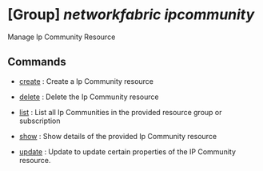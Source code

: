 # [Group] _networkfabric ipcommunity_

Manage Ip Community Resource

## Commands

- [create](/Commands/networkfabric/ipcommunity/_create.md)
: Create a Ip Community resource

- [delete](/Commands/networkfabric/ipcommunity/_delete.md)
: Delete the Ip Community resource

- [list](/Commands/networkfabric/ipcommunity/_list.md)
: List all Ip Communities in the provided resource group or subscription

- [show](/Commands/networkfabric/ipcommunity/_show.md)
: Show details of the provided Ip Community resource

- [update](/Commands/networkfabric/ipcommunity/_update.md)
: Update to update certain properties of the IP Community resource.
